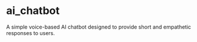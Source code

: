 # ai_chatbot
A simple voice-based AI chatbot designed to provide short and empathetic responses to users. 
